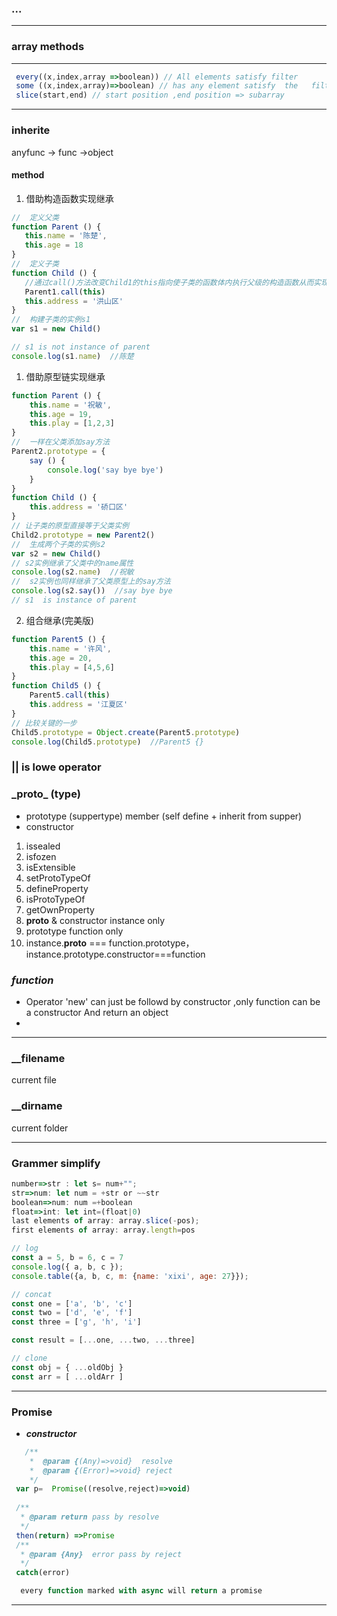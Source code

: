 <!--
 * @Descripttion: 
 * @version: 
 * @Author: fuanlei
 * @Date: 2019-09-30 16:36:43
 * @LastEditors: fuanlei
 * @LastEditTime: 2019-10-22 14:37:17
 -->
### ...
---
### array methods
---
``` js
 every((x,index,array =>boolean)) // All elements satisfy filter
 some ((x,index,array)=>boolean) // has any element satisfy  the   filter condition
 slice(start,end) // start position ,end position => subarray
```
--------------------------------------
### inherite
 anyfunc -> func ->object 

 #### method
 1. 借助构造函数实现继承
 ``` js
//  定义父类
function Parent () {
    this.name = '陈楚',
    this.age = 18
}
//  定义子类
function Child () {
    //通过call()方法改变Child1的this指向使子类的函数体内执行父级的构造函数从而实现继承效果
    Parent1.call(this)
    this.address = '洪山区'
}
//  构建子类的实例s1
var s1 = new Child()

// s1 is not instance of parent
console.log(s1.name)  //陈楚
```
1. 借助原型链实现继承
``` js
function Parent () {
    this.name = '祝敏',
    this.age = 19,
    this.play = [1,2,3]
}
//  一样在父类添加say方法
Parent2.prototype = {
    say () {
        console.log('say bye bye')
    }
}
function Child () {
    this.address = '硚口区'
}
// 让子类的原型直接等于父类实例
Child2.prototype = new Parent2()
//  生成两个子类的实例s2
var s2 = new Child()
// s2实例继承了父类中的name属性
console.log(s2.name)  //祝敏
//  s2实例也同样继承了父类原型上的say方法
console.log(s2.say())  //say bye bye
// s1  is instance of parent

```
2. 组合继承(完美版)
``` js
function Parent5 () {
    this.name = '许风',
    this.age = 20,
    this.play = [4,5,6]
}
function Child5 () {
    Parent5.call(this)
    this.address = '江夏区'
}
// 比较关键的一步
Child5.prototype = Object.create(Parent5.prototype)
console.log(Child5.prototype)  //Parent5 {}
```
 ### || is lowe operator

### \_proto_ (type)
 * prototype (suppertype)  member (self define + inherit from supper)
 * constructor
 1. issealed
 2. isfozen
 3. isExtensible
 4. setProtoTypeOf
 5. defineProperty
 6. isProtoTypeOf
 7. getOwnProperty
 1. __proto__ & constructor instance only
 1. prototype function only
 1. instance.__proto__ === function.prototype，instance.prototype.constructor===function

 ### ***function***
 -  Operator 'new' can just be followd by constructor ,only function can be a constructor
    And return an object
 -
------------
### __filename    
  current file
###  __dirname  
  current folder

-------------
### Grammer simplify
```js
number=>str : let s= num+"";
str=>num: let num = +str or ~~str 
boolean=>num: num =+boolean
float=>int: let int=(float|0)
last elements of array: array.slice(-pos);
first elements of array: array.length=pos

// log
const a = 5, b = 6, c = 7
console.log({ a, b, c });
console.table({a, b, c, m: {name: 'xixi', age: 27}});

// concat
const one = ['a', 'b', 'c']
const two = ['d', 'e', 'f']
const three = ['g', 'h', 'i']

const result = [...one, ...two, ...three]

// clone
const obj = { ...oldObj }
const arr = [ ...oldArr ]

```
----------------

### Promise

- ***constructor***

``` js
   /**
    *  @param {(Any)=>void}  resolve 
    *  @param {(Error)=>void} reject
    */ 
 var p=  Promise((resolve,reject)=>void)
 
 /**
  * @param return pass by resolve
  */ 
 then(return) =>Promise
 /**
  * @param {Any}  error pass by reject  
  */
 catch(error)

  every function marked with async will return a promise 
```

-----